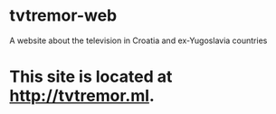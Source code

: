 # tvtremor-web
A website about the television in Croatia and ex-Yugoslavia countries

# This site is located at http://tvtremor.ml.
